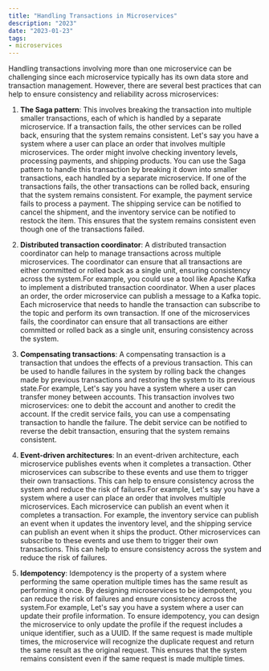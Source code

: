 ```yaml
---
title: "Handling Transactions in Microservices"
description: "2023"
date: "2023-01-23"
tags:
- microservices
---
```



Handling transactions involving more than one microservice can be challenging since each microservice typically has its own data store and transaction management. However, there are several best practices that can help to ensure consistency and reliability across microservices:

1. **The Saga pattern**: This involves breaking the transaction into multiple smaller transactions, each of which is handled by a separate microservice. If a transaction fails, the other services can be rolled back, ensuring that the system remains consistent. Let's say you have a system where a user can place an order that involves multiple microservices. The order might involve checking inventory levels, processing payments, and shipping products. You can use the Saga pattern to handle this transaction by breaking it down into smaller transactions, each handled by a separate microservice. If one of the transactions fails, the other transactions can be rolled back, ensuring that the system remains consistent. For example, the payment service fails to process a payment. The shipping service can be notified to cancel the shipment, and the inventory service can be notified to restock the item. This ensures that the system remains consistent even though one of the transactions failed.

2. **Distributed transaction coordinator**: A distributed transaction coordinator can help to manage transactions across multiple microservices. The coordinator can ensure that all transactions are either committed or rolled back as a single unit, ensuring consistency across the system.For example, you could use a tool like Apache Kafka to implement a distributed transaction coordinator. When a user places an order, the order microservice can publish a message to a Kafka topic. Each microservice that needs to handle the transaction can subscribe to the topic and perform its own transaction. If one of the microservices fails, the coordinator can ensure that all transactions are either committed or rolled back as a single unit, ensuring consistency across the system.

 3. **Compensating transactions**: A compensating transaction is a transaction that undoes the effects of a previous transaction. This can be used to handle failures in the system by rolling back the changes made by previous transactions and restoring the system to its previous state.For example, Let's say you have a system where a user can transfer money between accounts. This transaction involves two microservices: one to debit the account and another to credit the account. If the credit service fails, you can use a compensating transaction to handle the failure. The debit service can be notified to reverse the debit transaction, ensuring that the system remains consistent.

 4. **Event-driven architectures**: In an event-driven architecture, each microservice publishes events when it completes a transaction. Other microservices can subscribe to these events and use them to trigger their own transactions. This can help to ensure consistency across the system and reduce the risk of failures.For example, Let's say you have a system where a user can place an order that involves multiple microservices. Each microservice can publish an event when it completes a transaction. For example, the inventory service can publish an event when it updates the inventory level, and the shipping service can publish an event when it ships the product. Other microservices can subscribe to these events and use them to trigger their own transactions. This can help to ensure consistency across the system and reduce the risk of failures.

 5. **Idempotency**: Idempotency is the property of a system where performing the same operation multiple times has the same result as performing it once. By designing microservices to be idempotent, you can reduce the risk of failures and ensure consistency across the system.For example, Let's say you have a system where a user can update their profile information. To ensure idempotency, you can design the microservice to only update the profile if the request includes a unique identifier, such as a UUID. If the same request is made multiple times, the microservice will recognize the duplicate request and return the same result as the original request. This ensures that the system remains consistent even if the same request is made multiple times.

